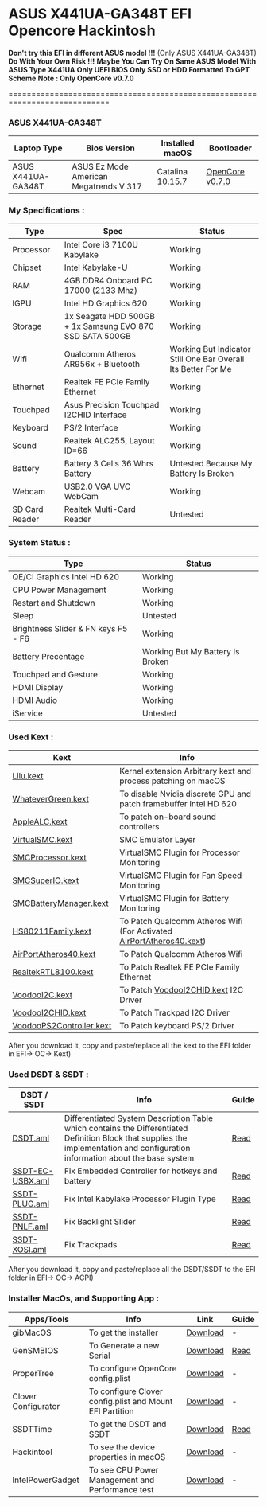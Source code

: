 # ASUS X441UA-GA348T EFI Opencore Hackintosh

**Don't try this EFI in different ASUS model !!!** (Only ASUS X441UA-GA348T) **Do With Your Own Risk !!!**
**Maybe You Can Try On Same ASUS Model With ASUS Type X441UA**
**Only UEFI BIOS**
**Only SSD or HDD Formatted To GPT Scheme**
**Note : Only OpenCore v0.7.0**

============================================================================
### ASUS X441UA-GA348T 

| Laptop Type | Bios Version | Installed macOS | Bootloader |
| ----------- | ----------- | ----------- | ----------- | 
| ASUS X441UA-GA348T | ASUS Ez Mode American Megatrends V 317 | Catalina 10.15.7 | [OpenCore v0.7.0](https://github.com/acidanthera/OpenCorePkg/releases) |

### My Specifications :

| Type | Spec | Status |
| ----------- | ----------- | ----------- |
| Processor | Intel Core i3 7100U Kabylake | Working |
| Chipset | Intel Kabylake-U | Working |
| RAM | 4GB DDR4 Onboard PC 17000 (2133 Mhz) | Working |
| IGPU | Intel HD Graphics 620 | Working |
| Storage | 1x Seagate HDD 500GB + 1x Samsung EVO 870 SSD SATA 500GB | Working |
| Wifi | Qualcomm Atheros AR956x + Bluetooth | Working But Indicator Still One Bar Overall Its Better For Me|
| Ethernet | Realtek FE PCIe Family Ethernet | Working |
| Touchpad | Asus Precision Touchpad I2CHID Interface | Working |
| Keyboard | PS/2 Interface | Working |
| Sound | Realtek ALC255, Layout ID=66 | Working |
| Battery | Battery 3 Cells 36 Whrs Battery  | Untested Because My Battery Is Broken |
| Webcam | USB2.0 VGA UVC WebCam | Working |
| SD Card Reader | Realtek Multi-Card Reader | Untested |

### System Status :

| Type | Status |
| ----------- | ----------- |
| QE/CI Graphics Intel HD 620 | Working |
| CPU Power Management | Working |
| Restart and Shutdown | Working |
| Sleep | Untested |
| Brightness Slider & FN keys F5 - F6 | Working |
| Battery Precentage | Working But My Battery Is Broken|
| Touchpad and Gesture | Working |
| HDMI Display | Working |
| HDMI Audio | Working |
| iService | Untested |

### Used Kext :

| Kext | Info |
| ----------- | ----------- |
| [Lilu.kext](https://github.com/acidanthera/Lilu/releases) | Kernel extension Arbitrary kext and process patching on macOS |
| [WhateverGreen.kext](https://github.com/acidanthera/WhateverGreen/releases) | To disable Nvidia discrete GPU and patch framebuffer Intel HD 620 |
| [AppleALC.kext](https://github.com/acidanthera/AppleALC/releases) | To patch on-board sound controllers|
| [VirtualSMC.kext](https://github.com/acidanthera/VirtualSMC/releases) | SMC Emulator Layer |
| [SMCProcessor.kext](https://github.com/acidanthera/VirtualSMC/releases) | VirtualSMC Plugin for Processor Monitoring |
| [SMCSuperIO.kext](https://github.com/acidanthera/VirtualSMC/releases) | VirtualSMC Plugin for Fan Speed Monitoring |
| [SMCBatteryManager.kext](https://github.com/acidanthera/VirtualSMC/releases) | VirtualSMC Plugin for Battery Monitoring |
| [HS80211Family.kext](https://www.insanelymac.com/forum/files/file/1008-io80211family-modif/?_fromLogin=1) | To Patch Qualcomm Atheros Wifi (For Activated [AirPortAtheros40.kext](https://www.insanelymac.com/forum/files/file/1008-io80211family-modif/?_fromLogin=1)) |
| [AirPortAtheros40.kext](https://www.insanelymac.com/forum/files/file/1008-io80211family-modif/?_fromLogin=1) | To Patch Qualcomm Atheros Wifi |
| [RealtekRTL8100.kext](https://www.insanelymac.com/forum/files/file/259-realtekrtl8100-binary/) | To Patch Realtek FE PCIe Family Ethernet |
| [VoodooI2C.kext](https://github.com/VoodooI2C/VoodooI2C/releases) | To Patch [VoodooI2CHID.kext](https://github.com/VoodooI2C/VoodooI2C/releases) I2C  Driver |
| [VoodooI2CHID.kext](https://github.com/VoodooI2C/VoodooI2C/releases) | To Patch Trackpad I2C Driver |
| [VoodooPS2Controller.kext](https://github.com/acidanthera/VoodooPS2/releases) | To Patch keyboard PS/2 Driver |


After you download it, copy and paste/replace all the kext to the EFI folder in EFI-> OC-> Kext)

### Used DSDT & SSDT : 

| DSDT / SSDT | Info | Guide |
| ----------- | ----------- | ----------- |
| [DSDT.aml](/EFI/OC/ACPI/DSDT.aml) | Differentiated System Description Table which contains the Differentiated Definition Block that supplies the implementation and configuration information about the base system | [Read](https://dortania.github.io/Getting-Started-With-ACPI/Manual/dump.html) |
| [SSDT-EC-USBX.aml](/EFI/OC/ACPI/SSDT-EC-USBX.aml) | Fix Embedded Controller for hotkeys and battery | [Read](https://dortania.github.io/Getting-Started-With-ACPI/Universal/ec-fix.html) |
| [SSDT-PLUG.aml](/EFI/OC/ACPI/SSDT-PLUG.aml) | Fix Intel Kabylake Processor Plugin Type | [Read](https://dortania.github.io/Getting-Started-With-ACPI/Universal/plug.html) |
| [SSDT-PNLF.aml](/EFI/OC/ACPI/SSDT-PNLF.aml)| Fix Backlight Slider | [Read](https://dortania.github.io/Getting-Started-With-ACPI/Laptops/backlight.html) |
| [SSDT-XOSI.aml](/EFI/OC/ACPI/SSDT-XOSI.aml)| Fix Trackpads | [Read](https://dortania.github.io/Getting-Started-With-ACPI/Laptops/trackpad.html) |

After you download it, copy and paste/replace all the DSDT/SSDT to the EFI folder in EFI-> OC-> ACPI)

### Installer MacOs, and Supporting App :

| Apps/Tools | Info | Link | Guide |
| ----------- | ----------- | ----------- | ----------- |
| gibMacOS | To get the installer | [Download](https://github.com/corpnewt/gibMacOS) | - |
| GenSMBIOS | To Generate a new Serial | [Download](https://github.com/corpnewt/gibMacOS) | [Read](https://dortania.github.io/OpenCore-Post-Install/universal/iservices.html#generate-a-new-serial) |
| ProperTree |  To configure OpenCore config.plist | [Download](https://github.com/corpnewt/ProperTree) | - |
| Clover Configurator | To configure Clover config.plist and Mount EFI Partition | [Download](https://mackie100projects.altervista.org/download-clover-configurator/) | - |
| SSDTTime | To get the DSDT and SSDT | [Download](https://github.com/corpnewt/SSDTTime) | [Read](https://dortania.github.io/Getting-Started-With-ACPI/ssdt-methods/ssdt-easy.html#running-ssdttime) |
| Hackintool | To see the device properties in macOS | [Download](https://github.com/headkaze/Hackintool/releases) | - |
| IntelPowerGadget | To see CPU Power Management and Performance test | [Download](https://software.intel.com/content/www/us/en/develop/articles/intel-power-gadget.html#attachment-heading) | - |